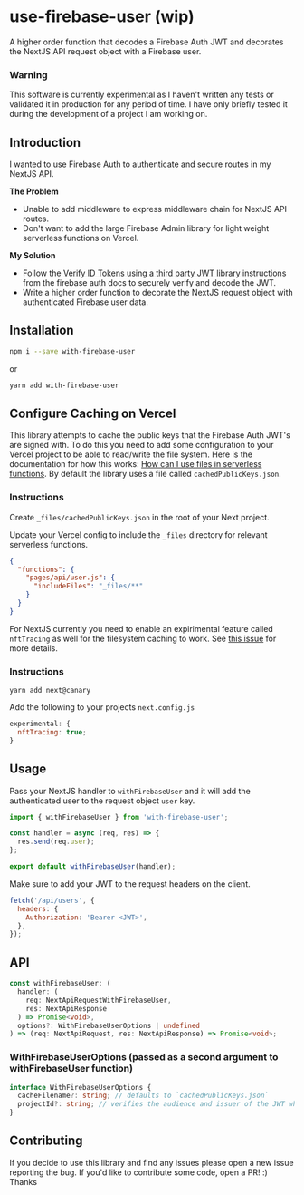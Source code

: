 # use-firebase-user (wip)

A higher order function that decodes a Firebase Auth JWT and decorates the NextJS API request object with a Firebase user.

### Warning

This software is currently experimental as I haven't written any tests or validated it in production for any period of time. I have only briefly tested it during the development of a project I am working on.

## Introduction

I wanted to use Firebase Auth to authenticate and secure routes in my NextJS API.

**The Problem**

- Unable to add middleware to express middleware chain for NextJS API routes.
- Don't want to add the large Firebase Admin library for light weight serverless functions on Vercel.

**My Solution**

- Follow the [Verify ID Tokens using a third party JWT library](https://firebase.google.com/docs/auth/admin/verify-id-tokens#verify_id_tokens_using_a_third-party_jwt_library) instructions from the firebase auth docs to securely verify and decode the JWT.
- Write a higher order function to decorate the NextJS request object with authenticated Firebase user data.

## Installation

```bash
npm i --save with-firebase-user
```

or

```bash
yarn add with-firebase-user
```

## Configure Caching on Vercel

This library attempts to cache the public keys that the Firebase Auth JWT's are signed with. To do this you need to add some configuration to your Vercel project to be able to read/write the file system. Here is the documentation for how this works: [How can I use files in serverless functions](https://vercel.com/support/articles/how-can-i-use-files-in-serverless-functions#node.js). By default the library uses a file called `cachedPublicKeys.json`.

### Instructions

Create `_files/cachedPublicKeys.json` in the root of your Next project.

Update your Vercel config to include the `_files` directory for relevant serverless functions.

```json
{
  "functions": {
    "pages/api/user.js": {
      "includeFiles": "_files/**"
    }
  }
}
```

For NextJS currently you need to enable an expirimental feature called `nftTracing` as well for the filesystem caching to work. See [this issue](https://github.com/vercel/next.js/issues/8251#issuecomment-915287535) for more details.

### Instructions

```
yarn add next@canary
```

Add the following to your projects `next.config.js`

```javascript
experimental: {
  nftTracing: true;
}
```

## Usage

Pass your NextJS handler to `withFirebaseUser` and it will add the authenticated user to the request object `user` key.

```js
import { withFirebaseUser } from 'with-firebase-user';

const handler = async (req, res) => {
  res.send(req.user);
};

export default withFirebaseUser(handler);
```

Make sure to add your JWT to the request headers on the client.

```javascript
fetch('/api/users', {
  headers: {
    Authorization: 'Bearer <JWT>',
  },
});
```

## API

```typescript
const withFirebaseUser: (
  handler: (
    req: NextApiRequestWithFirebaseUser,
    res: NextApiResponse
  ) => Promise<void>,
  options?: WithFirebaseUserOptions | undefined
) => (req: NextApiRequest, res: NextApiResponse) => Promise<void>;
```

### WithFirebaseUserOptions (passed as a second argument to withFirebaseUser function)

```typescript
interface WithFirebaseUserOptions {
  cacheFilename?: string; // defaults to `cachedPublicKeys.json`
  projectId?: string; // verifies the audience and issuer of the JWT when provided
}
```

## Contributing

If you decide to use this library and find any issues please open a new issue reporting the bug. If you'd like to contribute some code, open a PR! :) Thanks
